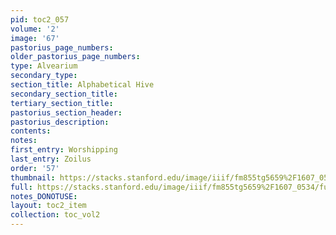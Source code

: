 ```yaml
---
pid: toc2_057
volume: '2'
image: '67'
pastorius_page_numbers: 
older_pastorius_page_numbers: 
type: Alvearium
secondary_type: 
section_title: Alphabetical Hive
secondary_section_title: 
tertiary_section_title: 
pastorius_section_header: 
pastorius_description: 
contents: 
notes: 
first_entry: Worshipping
last_entry: Zoilus
order: '57'
thumbnail: https://stacks.stanford.edu/image/iiif/fm855tg5659%2F1607_0534/full/100,/0/default.jpg
full: https://stacks.stanford.edu/image/iiif/fm855tg5659%2F1607_0534/full/full/0/default.jpg
notes_DONOTUSE: 
layout: toc2_item
collection: toc_vol2
---
```

